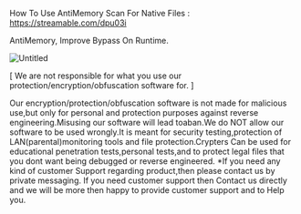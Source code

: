 How To Use AntiMemory Scan For Native Files : https://streamable.com/dpu03i


AntiMemory, Improve Bypass On Runtime.



![Untitled](https://user-images.githubusercontent.com/86024483/181653660-1a065a3f-2e50-4afb-96d0-7235522dc341.png)

[ We are not responsible for what you use our protection/encryption/obfuscation software for. ]

Our encryption/protection/obfuscation software is not made for malicious use,but only for personal and protection purposes against reverse engineering.Misusing our software will lead toaban.We do NOT allow our software to be used wrongly.It is meant for security testing,protection of LAN(parental)monitoring tools and file protection.Crypters Can be used for educational penetration tests,personal tests,and to protect legal files that you dont want being debugged or reverse engineered. *If you need any kind of customer Support regarding product,then please contact us by private messaging. If you need customer support then Contact us directly and we will be more then happy to provide customer support and to Help you.
